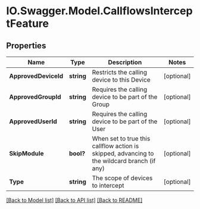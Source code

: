 # IO.Swagger.Model.CallflowsInterceptFeature
## Properties

Name | Type | Description | Notes
------------ | ------------- | ------------- | -------------
**ApprovedDeviceId** | **string** | Restricts the calling device to this Device | [optional] 
**ApprovedGroupId** | **string** | Requires the calling device to be part of the Group | [optional] 
**ApprovedUserId** | **string** | Requires the calling device to be part of the User | [optional] 
**SkipModule** | **bool?** | When set to true this callflow action is skipped, advancing to the wildcard branch (if any) | [optional] 
**Type** | **string** | The scope of devices to intercept | [optional] 

[[Back to Model list]](../README.md#documentation-for-models) [[Back to API list]](../README.md#documentation-for-api-endpoints) [[Back to README]](../README.md)

